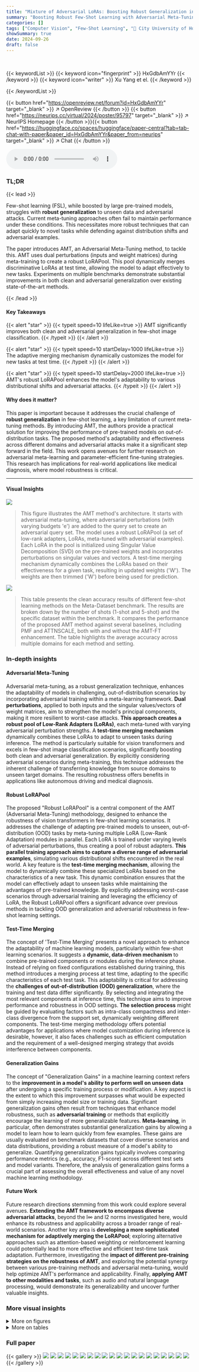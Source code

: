 ```yaml
---
title: "Mixture of Adversarial LoRAs: Boosting Robust Generalization in Meta-Tuning"
summary: "Boosting Robust Few-Shot Learning with Adversarial Meta-Tuning!"
categories: []
tags: ["Computer Vision", "Few-Shot Learning", "🏢 City University of Hong Kong",]
showSummary: true
date: 2024-09-26
draft: false
---
```


<br>

{{< keywordList >}}
{{< keyword icon="fingerprint" >}} HxGdbAmYYr {{< /keyword >}}
{{< keyword icon="writer" >}} Xu Yang et el. {{< /keyword >}}
 
{{< /keywordList >}}

{{< button href="https://openreview.net/forum?id=HxGdbAmYYr" target="_blank" >}}
↗ OpenReview
{{< /button >}}
{{< button href="https://neurips.cc/virtual/2024/poster/95797" target="_blank" >}}
↗ NeurIPS Homepage
{{< /button >}}{{< button href="https://huggingface.co/spaces/huggingface/paper-central?tab=tab-chat-with-paper&paper_id=HxGdbAmYYr&paper_from=neurips" target="_blank" >}}
↗ Chat
{{< /button >}}



<audio controls>
    <source src="https://ai-paper-reviewer.com/HxGdbAmYYr/podcast.wav" type="audio/wav">
    Your browser does not support the audio element.
</audio>


### TL;DR


{{< lead >}}

Few-shot learning (FSL), while boosted by large pre-trained models, struggles with **robust generalization** to unseen data and adversarial attacks.  Current meta-tuning approaches often fail to maintain performance under these conditions. This necessitates more robust techniques that can adapt quickly to novel tasks while defending against distribution shifts and adversarial examples.



The paper introduces AMT, an Adversarial Meta-Tuning method, to tackle this.  AMT uses dual perturbations (inputs and weight matrices) during meta-training to create a robust LoRAPool.  This pool dynamically merges discriminative LoRAs at test time, allowing the model to adapt effectively to new tasks.  Experiments on multiple benchmarks demonstrate substantial improvements in both clean and adversarial generalization over existing state-of-the-art methods.

{{< /lead >}}


#### Key Takeaways

{{< alert "star" >}}
{{< typeit speed=10 lifeLike=true >}} AMT significantly improves both clean and adversarial generalization in few-shot image classification. {{< /typeit >}}
{{< /alert >}}

{{< alert "star" >}}
{{< typeit speed=10 startDelay=1000 lifeLike=true >}} The adaptive merging mechanism dynamically customizes the model for new tasks at test time. {{< /typeit >}}
{{< /alert >}}

{{< alert "star" >}}
{{< typeit speed=10 startDelay=2000 lifeLike=true >}} AMT's robust LoRAPool enhances the model's adaptability to various distributional shifts and adversarial attacks. {{< /typeit >}}
{{< /alert >}}

#### Why does it matter?
This paper is important because it addresses the crucial challenge of **robust generalization** in few-shot learning, a key limitation of current meta-tuning methods.  By introducing AMT, the authors provide a practical solution for improving the performance of pre-trained models on out-of-distribution tasks. The proposed method's adaptability and effectiveness across different domains and adversarial attacks make it a significant step forward in the field. This work opens avenues for further research on adversarial meta-learning and parameter-efficient fine-tuning strategies. This research has implications for real-world applications like medical diagnosis, where model robustness is critical.

------
#### Visual Insights



![](https://ai-paper-reviewer.com/HxGdbAmYYr/figures_3_1.jpg)

> This figure illustrates the AMT method's architecture.  It starts with adversarial meta-tuning, where adversarial perturbations (with varying budgets 'e') are added to the query set to create an adversarial query set.  The model uses a robust LoRAPool (a set of low-rank adapters, LoRAs, meta-tuned with adversarial examples).  Each LoRA in the pool is initialized using Singular Value Decomposition (SVD) on the pre-trained weights and incorporates perturbations on singular values and vectors. A test-time merging mechanism dynamically combines the LoRAs based on their effectiveness for a given task, resulting in updated weights ('W'). The weights are then trimmed ('W') before being used for prediction.





![](https://ai-paper-reviewer.com/HxGdbAmYYr/tables_7_1.jpg)

> This table presents the clean accuracy results of different few-shot learning methods on the Meta-Dataset benchmark.  The results are broken down by the number of shots (1-shot and 5-shot) and the specific dataset within the benchmark.  It compares the performance of the proposed AMT method against several baselines, including PMF and ATTNSCALE, both with and without the AMT-FT enhancement. The table highlights the average accuracy across multiple domains for each method and setting.





### In-depth insights


#### Adversarial Meta-Tuning
Adversarial meta-tuning, as a robust generalization technique, enhances the adaptability of models in challenging, out-of-distribution scenarios by incorporating adversarial training within a meta-learning framework.  **Dual perturbations**, applied to both inputs and the singular values/vectors of weight matrices, aim to strengthen the model's principal components, making it more resilient to worst-case attacks.  **This approach creates a robust pool of Low-Rank Adapters (LoRAs)**, each meta-tuned with varying adversarial perturbation strengths.  A **test-time merging mechanism** dynamically combines these LoRAs to adapt to unseen tasks during inference. The method is particularly suitable for vision transformers and excels in few-shot image classification scenarios, significantly boosting both clean and adversarial generalization. By explicitly considering adversarial scenarios during meta-training, this technique addresses the inherent challenge of transferring knowledge from source domains to unseen target domains. The resulting robustness offers benefits in applications like autonomous driving and medical diagnosis.

#### Robust LoRAPool
The proposed "Robust LoRAPool" is a central component of the AMT (Adversarial Meta-Tuning) methodology, designed to enhance the robustness of vision transformers in few-shot learning scenarios.  It addresses the challenge of adapting pre-trained models to unseen, out-of-distribution (OOD) tasks by meta-tuning multiple LoRA (Low-Rank Adaptation) modules in parallel. Each LoRA is trained under varying levels of adversarial perturbations, thus creating a pool of robust adapters. **This parallel training approach aims to capture a diverse range of adversarial examples**, simulating various distributional shifts encountered in the real world.  A key feature is the **test-time merging mechanism**, allowing the model to dynamically combine these specialized LoRAs based on the characteristics of a new task. This dynamic combination ensures that the model can effectively adapt to unseen tasks while maintaining the advantages of pre-trained knowledge. By explicitly addressing worst-case scenarios through adversarial training and leveraging the efficiency of LoRA, the Robust LoRAPool offers a significant advance over previous methods in tackling OOD generalization and adversarial robustness in few-shot learning settings.

#### Test-Time Merging
The concept of 'Test-Time Merging' presents a novel approach to enhance the adaptability of machine learning models, particularly within few-shot learning scenarios.  It suggests a **dynamic, data-driven mechanism** to combine pre-trained components or modules during the inference phase. Instead of relying on fixed configurations established during training, this method introduces a merging process at test time, adapting to the specific characteristics of each test task.  This adaptability is critical for addressing the **challenges of out-of-distribution (OOD) generalization**, where the training and test data differ significantly.  By selecting and integrating the most relevant components at inference time, this technique aims to improve performance and robustness in OOD settings.  **The selection process** might be guided by evaluating factors such as intra-class compactness and inter-class divergence from the support set, dynamically weighting different components. The test-time merging methodology offers potential advantages for applications where model customization during inference is desirable, however, it also faces challenges such as efficient computation and the requirement of a well-designed merging strategy that avoids interference between components.

#### Generalization Gains
The concept of "Generalization Gains" in a machine learning context refers to the **improvement in a model's ability to perform well on unseen data** after undergoing a specific training process or modification.  A key aspect is the extent to which this improvement surpasses what would be expected from simply increasing model size or training data.  Significant generalization gains often result from techniques that enhance model robustness, such as **adversarial training** or methods that explicitly encourage the learning of more generalizable features.   **Meta-learning**, in particular, often demonstrates substantial generalization gains by allowing a model to learn how to learn quickly from few examples.  These gains are usually evaluated on benchmark datasets that cover diverse scenarios and data distributions, providing a robust measure of a model's ability to generalize.   Quantifying generalization gains typically involves comparing performance metrics (e.g., accuracy, F1-score) across different test sets and model variants.  Therefore, the analysis of generalization gains forms a crucial part of assessing the overall effectiveness and value of any novel machine learning methodology.

#### Future Work
Future research directions stemming from this work could explore several avenues. **Extending the AMT framework to encompass diverse adversarial attacks**, beyond the l∞ and l2 norms investigated here, would enhance its robustness and applicability across a broader range of real-world scenarios.  Another key area is **developing a more sophisticated mechanism for adaptively merging the LoRAPool**; exploring alternative approaches such as attention-based weighting or reinforcement learning could potentially lead to more effective and efficient test-time task adaptation.  Furthermore, investigating the **impact of different pre-training strategies on the robustness of AMT**,  and exploring the potential synergy between various pre-training methods and adversarial meta-tuning, would help optimize AMT's performance and applicability. Finally, **applying AMT to other modalities and tasks**, such as audio and natural language processing,  would demonstrate its generalizability and uncover further valuable insights.


### More visual insights

<details>
<summary>More on figures
</summary>


![](https://ai-paper-reviewer.com/HxGdbAmYYr/figures_9_1.jpg)

> This figure shows the impact of applying adversarial perturbations to singular values and vectors on the model's accuracy. The left subplot shows the accuracy improvement achieved by including singular value and vector perturbations compared to not including them. The right subplot shows the changes in top singular values of FFN across layers. The results demonstrate that the adversarial perturbations enhance the model's robustness, particularly in the later layers of the network.


![](https://ai-paper-reviewer.com/HxGdbAmYYr/figures_19_1.jpg)

> The figure shows the changes in top singular values of the projection weight matrix across multi-head self-attention layers.  It illustrates how the adversarial double-perturbation strategy enhances the model's principal components, improving its robustness against strong attacks during meta-tuning and leading to better generalization.


![](https://ai-paper-reviewer.com/HxGdbAmYYr/figures_24_1.jpg)

> This figure visualizes the robustness of different few-shot learning methods against various image corruptions.  The x-axis represents different corruption types (Gaussian Noise, Shot Noise, etc.) and the y-axis represents the accuracy.  Each bar represents a specific method (PM, StyleAdv, AMT, PMF, AMT-FT), showing their performance under each type of corruption.  The results indicate the relative robustness of each method in handling these common image distortions, highlighting the superior performance of AMT and AMT-FT in maintaining accuracy.


</details>




<details>
<summary>More on tables
</summary>


![](https://ai-paper-reviewer.com/HxGdbAmYYr/tables_7_2.jpg)
> This table presents the clean accuracy results of several few-shot learning methods on the Meta-Dataset benchmark.  The results are broken down by dataset (ImageNet, Omniglot, etc.), setting (1-shot or 5-shot), and whether test-time fine-tuning (TTF) was used.  The table compares the performance of several methods (PM [12], StyleAdv [86], AMT, and others) and highlights the best performance for each task configuration.

![](https://ai-paper-reviewer.com/HxGdbAmYYr/tables_8_1.jpg)
> This table presents the clean accuracy results of various few-shot learning methods on the Meta-Dataset benchmark.  It shows the performance of different methods (including the proposed AMT) in both 1-shot and 5-shot scenarios across multiple datasets.  The results are broken down by dataset and whether test-time fine-tuning was used, providing a comprehensive comparison of the methods' generalization capabilities.

![](https://ai-paper-reviewer.com/HxGdbAmYYr/tables_8_2.jpg)
> This table presents an ablation study on the Meta-Dataset benchmark for a 5-way 1-shot setting. It evaluates the impact of different components of the proposed AMT method on the performance. The components include adversarial perturbation on the query set (APQ), adversarial perturbation on singular values and vectors (APSV), Robust LoRAPool (RLP), test-time merging (TTM), and singular value trimming (STr). The table shows the average accuracy across various tasks on ImageNet and OOD datasets for different combinations of these components.

![](https://ai-paper-reviewer.com/HxGdbAmYYr/tables_18_1.jpg)
> This table presents the results of a comparison of different methods for few-shot image classification on the Meta-Dataset benchmark.  It shows the average accuracy achieved by each method across various image datasets for both 1-shot and 5-shot scenarios.  The results are categorized by whether or not test-time fine-tuning was used.  The best performing method for each task and configuration is highlighted in bold.

![](https://ai-paper-reviewer.com/HxGdbAmYYr/tables_19_1.jpg)
> This table compares the performance of AMT with three alternative test-time merging strategies: Weight Average, Logit Average, and a Linear Classifier.  The comparison is made on the Meta-Dataset benchmark using a 5-way 1-shot setting.  The table shows the average accuracy across various datasets (INet, Omglot, Acraft, CUB, DTD, QDraw, Fungi, Flower, Sign, COCO) for both in-domain and out-of-domain performance. This allows for a direct comparison of how effectively each merging strategy integrates the robust LoRAPool into the pre-trained model for improved task adaptation and generalization.

![](https://ai-paper-reviewer.com/HxGdbAmYYr/tables_20_1.jpg)
> This table presents the results of clean few-shot image classification on the Meta-Dataset benchmark using various methods in both 1-shot and 5-shot settings.  The average accuracy across multiple domains (ImageNet, Omniglot, etc.) is shown for each method,  indicating their performance in out-of-distribution few-shot learning scenarios.  The table highlights the performance of the proposed AMT method compared to baselines and other state-of-the-art methods, emphasizing the improvements achieved by incorporating test-time fine-tuning.

![](https://ai-paper-reviewer.com/HxGdbAmYYr/tables_20_2.jpg)
> This table compares three different strategies for constructing the robust LoRAPool in the AMT model: uniform, random, and separate.  The uniform strategy uses the average attack strength across all training tasks. The random strategy randomly samples an attack budget for each training task. The separate strategy meta-tunes separate LoRA modules for each attack strength. The table presents the in-domain and out-of-domain average accuracy for each strategy across ten image datasets from Meta-Dataset. The results show that the proposed robust LoRAPool with perturbation-specific parameters effectively avoids interference between different attacks and significantly enhances out-of-domain generalization without compromising in-domain performance.

![](https://ai-paper-reviewer.com/HxGdbAmYYr/tables_20_3.jpg)
> This table presents an ablation study to evaluate the impact of different components of the proposed AMT method on the Meta-Dataset benchmark using a 5-way 1-shot setting.  Each row represents a variation of the AMT method, removing one or more components.  The results show the effectiveness of each component in improving the overall performance.

![](https://ai-paper-reviewer.com/HxGdbAmYYr/tables_21_1.jpg)
> This table shows the impact of using either weight space or spectral space perturbation in adversarial meta-tuning.  It compares the performance of the proposed AMT method against a baseline using standard LoRA initialization, both in terms of in-domain and out-of-domain accuracy. The results highlight the effectiveness of adversarial perturbations on singular values and vectors, as proposed in the AMT method. The bold entries indicate the best performance for each specific dataset within each domain (in-domain and out-of-domain).

![](https://ai-paper-reviewer.com/HxGdbAmYYr/tables_21_2.jpg)
> This table shows the influence of the loss trade-off coefficient (\lambda_{adv}) on the performance of the AMT model.  The experiment is conducted on the Meta-Dataset benchmark using a 5-way 1-shot setting.  The table displays the in-domain and out-of-domain accuracy for different values of \lambda_{adv}, with the best results for each task bolded and the chosen \lambda_{adv} marked with an asterisk.

![](https://ai-paper-reviewer.com/HxGdbAmYYr/tables_21_3.jpg)
> This table presents the results of adversarial robust accuracy on the Meta-Dataset benchmark for both 5-way 1-shot and 5-shot settings.  It compares different methods, including a baseline (PM [12]), StyleAdv [86], and the proposed AMT method, both with and without adversarial test-time fine-tuning (Adv. TTF). The table shows the accuracy for each of the ten domains in the Meta-Dataset, as well as the average accuracy across all domains.  It highlights the effectiveness of AMT in improving adversarial robustness in few-shot learning.

![](https://ai-paper-reviewer.com/HxGdbAmYYr/tables_21_4.jpg)
> This table presents the results of clean few-shot image classification accuracy on the Meta-Dataset benchmark.  It compares the performance of different methods (PM[12], StyleAdv[86], AMT, PMF[12], PMF+AMT-FT, ATTNSCALE[59], ATTNSCALE+AMT-FT) in both 5-way 1-shot and 5-way 5-shot settings across various image domains (ImageNet, Omniglot, Acraft, CUB, DTD, QDraw, Fungi, Flower, Sign, COCO). The results are presented as average accuracy and include the effect of test-time fine-tuning (TTF).  Bold values highlight the best performing method for each task configuration.

![](https://ai-paper-reviewer.com/HxGdbAmYYr/tables_22_1.jpg)
> This table presents the results of clean few-shot image classification accuracy on the Meta-Dataset benchmark.  It compares several methods in both 1-shot and 5-shot settings across multiple out-of-domain datasets. The table shows the average accuracy for each method on each dataset, highlighting the best-performing method for each task configuration.

![](https://ai-paper-reviewer.com/HxGdbAmYYr/tables_22_2.jpg)
> This table presents the results of clean few-shot classification accuracy on the Meta-Dataset benchmark.  It compares several methods (including the proposed AMT and baselines) in both 1-shot and 5-shot scenarios across multiple domains.  The table shows average accuracy for each domain and overall average, highlighting the best-performing method for each task configuration.  The results demonstrate the effectiveness of the AMT method on a challenging few-shot learning benchmark.

![](https://ai-paper-reviewer.com/HxGdbAmYYr/tables_22_3.jpg)
> This table presents the results of clean few-shot image classification accuracy on the Meta-Dataset benchmark.  It compares the performance of various methods (including the proposed AMT and baselines like PMF and ATTNSCALE) across different domains in both 1-shot and 5-shot settings. The table shows average accuracy and highlights the best-performing method for each task configuration.

![](https://ai-paper-reviewer.com/HxGdbAmYYr/tables_22_4.jpg)
> This table compares the performance of AMT with other data augmentation methods (RandConv, ALT, and ALT with attack pool) on the Meta-Dataset benchmark for 5-way 1-shot image classification.  The table shows the in-domain and out-of-domain accuracy for each method. The goal is to assess the effectiveness of different data augmentation strategies in improving the model's robustness to distribution shifts and out-of-domain generalization.

![](https://ai-paper-reviewer.com/HxGdbAmYYr/tables_23_1.jpg)
> This table presents the results of few-shot image classification experiments conducted on the Meta-Dataset benchmark.  It compares different methods' performance across various datasets in both 1-shot and 5-shot settings. The table shows the average accuracy achieved by each method in each dataset, along with whether test-time fine-tuning was used.  Bold entries indicate the best-performing method for each task configuration.

![](https://ai-paper-reviewer.com/HxGdbAmYYr/tables_23_2.jpg)
> This table presents the results of clean few-shot image classification accuracy on the Meta-Dataset benchmark.  It compares several methods (PM[12], StyleAdv[86], AMT, PMF[12], PMF+AMT-FT, ATTNSCALE[59], ATTNSCALE+AMT-FT) in both 1-shot and 5-shot settings across various domains (ImageNet, Omniglot, Acraft, CUB, DTD, QDraw, Fungi, Flower, Sign, COCO).  The table shows average accuracy, highlighting the best performing methods for each task.

![](https://ai-paper-reviewer.com/HxGdbAmYYr/tables_24_1.jpg)
> This table presents the adversarial robust accuracy results of the proposed AMT method and several baseline methods on the Meta-Dataset benchmark.  The results are shown for both 1-shot and 5-shot settings.  It shows the in-domain and out-of-domain performance under adversarial attacks, highlighting the effectiveness of AMT in improving adversarial robustness.

![](https://ai-paper-reviewer.com/HxGdbAmYYr/tables_25_1.jpg)
> This table shows the results of adversarial robust accuracy on the Meta-Dataset benchmark for both 1-shot and 5-shot settings.  It compares the performance of the proposed AMT method against baseline methods (PM [12] and StyleAdv [86]) with and without adversarial test-time fine-tuning (Adv. TTF). The results are presented as the average accuracy across various domains (ImageNet, Omniglot, Acraft, CUB, DTD, QDraw, Fungi, Flower, Sign, COCO).  The table highlights the improvements in adversarial robustness achieved by AMT compared to the baseline methods, showing the impact of the adversarial meta-tuning approach.

</details>




### Full paper

{{< gallery >}}
<img src="https://ai-paper-reviewer.com/HxGdbAmYYr/1.png" class="grid-w50 md:grid-w33 xl:grid-w25" />
<img src="https://ai-paper-reviewer.com/HxGdbAmYYr/2.png" class="grid-w50 md:grid-w33 xl:grid-w25" />
<img src="https://ai-paper-reviewer.com/HxGdbAmYYr/3.png" class="grid-w50 md:grid-w33 xl:grid-w25" />
<img src="https://ai-paper-reviewer.com/HxGdbAmYYr/4.png" class="grid-w50 md:grid-w33 xl:grid-w25" />
<img src="https://ai-paper-reviewer.com/HxGdbAmYYr/5.png" class="grid-w50 md:grid-w33 xl:grid-w25" />
<img src="https://ai-paper-reviewer.com/HxGdbAmYYr/6.png" class="grid-w50 md:grid-w33 xl:grid-w25" />
<img src="https://ai-paper-reviewer.com/HxGdbAmYYr/7.png" class="grid-w50 md:grid-w33 xl:grid-w25" />
<img src="https://ai-paper-reviewer.com/HxGdbAmYYr/8.png" class="grid-w50 md:grid-w33 xl:grid-w25" />
<img src="https://ai-paper-reviewer.com/HxGdbAmYYr/9.png" class="grid-w50 md:grid-w33 xl:grid-w25" />
<img src="https://ai-paper-reviewer.com/HxGdbAmYYr/10.png" class="grid-w50 md:grid-w33 xl:grid-w25" />
<img src="https://ai-paper-reviewer.com/HxGdbAmYYr/11.png" class="grid-w50 md:grid-w33 xl:grid-w25" />
<img src="https://ai-paper-reviewer.com/HxGdbAmYYr/12.png" class="grid-w50 md:grid-w33 xl:grid-w25" />
<img src="https://ai-paper-reviewer.com/HxGdbAmYYr/13.png" class="grid-w50 md:grid-w33 xl:grid-w25" />
<img src="https://ai-paper-reviewer.com/HxGdbAmYYr/14.png" class="grid-w50 md:grid-w33 xl:grid-w25" />
<img src="https://ai-paper-reviewer.com/HxGdbAmYYr/15.png" class="grid-w50 md:grid-w33 xl:grid-w25" />
<img src="https://ai-paper-reviewer.com/HxGdbAmYYr/16.png" class="grid-w50 md:grid-w33 xl:grid-w25" />
<img src="https://ai-paper-reviewer.com/HxGdbAmYYr/17.png" class="grid-w50 md:grid-w33 xl:grid-w25" />
<img src="https://ai-paper-reviewer.com/HxGdbAmYYr/18.png" class="grid-w50 md:grid-w33 xl:grid-w25" />
<img src="https://ai-paper-reviewer.com/HxGdbAmYYr/19.png" class="grid-w50 md:grid-w33 xl:grid-w25" />
<img src="https://ai-paper-reviewer.com/HxGdbAmYYr/20.png" class="grid-w50 md:grid-w33 xl:grid-w25" />
{{< /gallery >}}